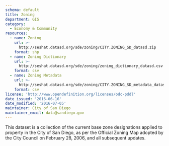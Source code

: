 ```yaml
---
schema: default
title: Zoning
department: GIS
category:
  - Economy & Community
resources:
  - name: Zoning
    url: >-
      http://seshat.datasd.org/sde/zoning/CITY.ZONING_SD_datasd.zip
    format: shp
  - name: Zoning Dictionary
    url: >-
      http://seshat.datasd.org/sde/zoning/zoning_dictionary_datasd.csv
    format: csv
  - name: Zoning Metadata
    url: >-
      http://seshat.datasd.org/sde/zoning/CITY.ZONING_SD_metadata_datasd.csv
    format: csv
license: 'http://www.opendefinition.org/licenses/odc-pddl'
date_issued: '2016-06-16'
date_modified: '2016-07-05'
maintainer: City of San Diego
maintainer_email: data@sandiego.gov
---
```

This dataset is a collection of the current base zone designations applied
to property in the City of San Diego, as per the Official Zoning Map
adopted by the City Council on February 28, 2006, and all subsequent updates.
